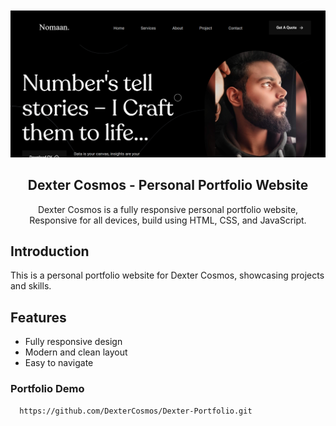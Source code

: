 <div align="center">

  <br />
  <br />
  <img src="assets/images/desktop.png" alt="Dexter Cosmos Portfolio" width="600"/>
  <br />

  <h2 align="center">Dexter Cosmos - Personal Portfolio Website</h2>

  Dexter Cosmos is a fully responsive personal portfolio website, <br />Responsive for all devices, build using HTML, CSS, and JavaScript.

</div>

## Introduction

This is a personal portfolio website for Dexter Cosmos, showcasing projects and skills.

## Features

- Fully responsive design
- Modern and clean layout
- Easy to navigate

### Portfolio Demo
```sh
  https://github.com/DexterCosmos/Dexter-Portfolio.git



  